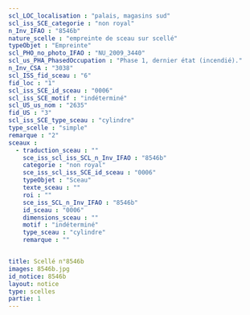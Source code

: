 ```yaml
---
scl_LOC_localisation : "palais, magasins sud"
scl_iss_SCE_categorie : "non royal"
n_Inv_IFAO : "8546b"
nature_scelle : "empreinte de sceau sur scellé"
typeObjet : "Empreinte"
scl_PHO_no_photo_IFAO : "NU_2009_3440"
scl_us_PHA_PhasedOccupation : "Phase 1, dernier état (incendié)."
n_Inv_CSA : "3038"
scl_ISS_fid_sceau : "6"
fid_loc : "1"
scl_iss_SCE_id_sceau : "0006"
scl_iss_SCE_motif : "indéterminé"
scl_US_us_nom : "2635"
fid_US : "3"
scl_iss_SCE_type_sceau : "cylindre"
type_scelle : "simple"
remarque : "2"
sceaux :
  - traduction_sceau : ""
    sce_iss_scl_iss_SCL_n_Inv_IFAO : "8546b"
    categorie : "non royal"
    sce_iss_scl_iss_SCE_id_sceau : "0006"
    typeObjet : "Sceau"
    texte_sceau : ""
    roi : ""
    sce_iss_SCL_n_Inv_IFAO : "8546b"
    id_sceau : "0006"
    dimensions_sceau : ""
    motif : "indéterminé"
    type_sceau : "cylindre"
    remarque : ""


title: Scellé n°8546b
images: 8546b.jpg
id_notice: 8546b
layout: notice
type: scelles
partie: 1
---
```

